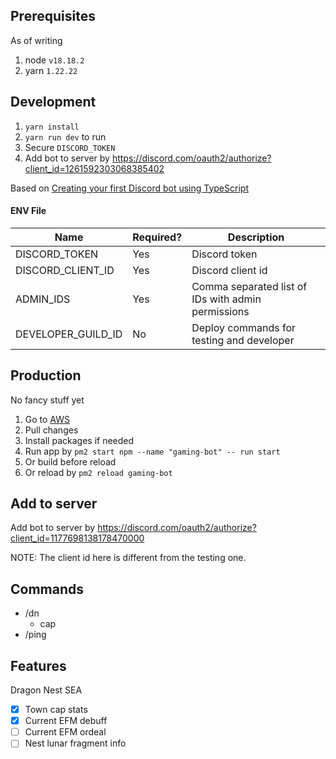 ## Prerequisites

As of writing

1. node `v18.18.2`
2. yarn `1.22.22`

## Development

1. `yarn install`
2. `yarn run dev` to run
3. Secure `DISCORD_TOKEN`
4. Add bot to server by https://discord.com/oauth2/authorize?client_id=1261592303068385402

Based on [Creating your first Discord bot using TypeScript](https://dev.to/fellipeutaka/creating-your-first-discord-bot-using-typescript-1eh6)

#### ENV File

| Name               | Required? | Description                                        |
| ------------------ | --------- | -------------------------------------------------- |
| DISCORD_TOKEN      | Yes       | Discord token                                      |
| DISCORD_CLIENT_ID  | Yes       | Discord client id                                  |
| ADMIN_IDS          | Yes       | Comma separated list of IDs with admin permissions |
| DEVELOPER_GUILD_ID | No        | Deploy commands for testing and developer          |

## Production

No fancy stuff yet

1. Go to [AWS](us-east-2.console.aws.amazon.com)
2. Pull changes
3. Install packages if needed
4. Run app by `pm2 start npm --name "gaming-bot" -- run start`
5. Or build before reload
6. Or reload by `pm2 reload gaming-bot`

## Add to server

Add bot to server by https://discord.com/oauth2/authorize?client_id=1177698138178470000

NOTE: The client id here is different from the testing one.

## Commands

- /dn
  - cap
- /ping

## Features

Dragon Nest SEA

- [x] Town cap stats
- [x] Current EFM debuff
- [ ] Current EFM ordeal
- [ ] Nest lunar fragment info
